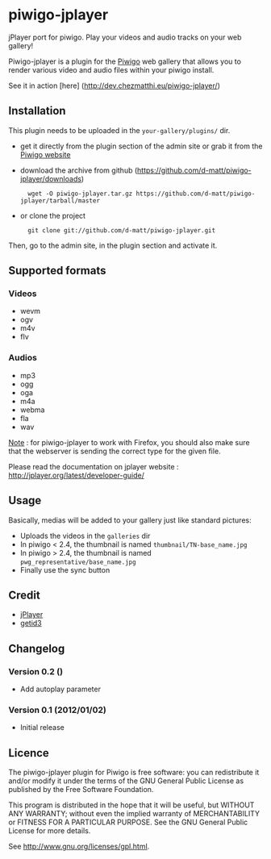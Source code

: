 piwigo-jplayer
==============

jPlayer port for piwigo. Play your videos and audio tracks on your web gallery!

Piwigo-jplayer is a plugin for the [Piwigo](http://piwigo.org/) web gallery that allows you to render various video and audio files within your piwigo install.

See it in action [here] (http://dev.chezmatthi.eu/piwigo-jplayer/)

Installation
------------

This plugin needs to be uploaded in the ``your-gallery/plugins/`` dir.

* get it directly from the plugin section of the admin site or grab it from the [Piwigo website](http://piwigo.org/ext/extension_view.php?eid=594)

* download the archive from github (https://github.com/d-matt/piwigo-jplayer/downloads) 

        wget -O piwigo-jplayer.tar.gz https://github.com/d-matt/piwigo-jplayer/tarball/master

* or clone the project 

        git clone git://github.com/d-matt/piwigo-jplayer.git

Then, go to the admin site, in the plugin section and activate it.

Supported formats
-----------------

### Videos ###

* wevm
* ogv
* m4v
* flv

### Audios ###

* mp3
* ogg
* oga
* m4a
* webma
* fla
* wav


<u>Note</u> : for piwigo-jplayer to work with Firefox, you should also make sure that the webserver is sending the correct type for the given file.

Please read the documentation on jplayer website : http://jplayer.org/latest/developer-guide/

Usage
-----

Basically, medias will be added to your gallery just like standard pictures: 

* Uploads the videos in the `galleries` dir
* In piwigo < 2.4, the thumbnail is named `thumbnail/TN-base_name.jpg`
* In piwigo > 2.4, the thumbnail is named `pwg_representative/base_name.jpg`
* Finally use the sync button


Credit
------

* [jPlayer](http://jplayer.org/)
* [getid3](http://getid3.sourceforge.net/)

Changelog
---------

### Version 0.2 ()

- Add autoplay parameter

### Version 0.1 (2012/01/02)
	
- Initial release 

Licence
-------
The piwigo-jplayer plugin for Piwigo is free software:  you can redistribute it
and/or  modify  it under  the  terms  of the  GNU  General  Public License  as
published by the Free Software Foundation.

This program  is distributed in the hope  that it will be  useful, but WITHOUT
ANY WARRANTY; without even the  implied warranty of MERCHANTABILITY or FITNESS
FOR A PARTICULAR PURPOSE. See the GNU General Public License for more details.

See <http://www.gnu.org/licenses/gpl.html>.
